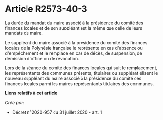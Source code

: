 # Article R2573-40-3

La durée du mandat du maire associé à la présidence du comité des finances locales et de son suppléant est la même que celle
de leurs mandats de maire.

Le suppléant du maire associé à la présidence du comité des finances locales de la Polynésie française le représente en cas
d'absence ou d'empêchement et le remplace en cas de décès, de suspension, de démission d'office ou de révocation.

Lors de la séance du comité des finances locales qui suit le remplacement, les représentants des communes présents,
titulaires ou suppléant élisent le nouveau suppléant du maire associé à la présidence du comité des finances locales parmi
les maires représentants titulaires des communes.

**Liens relatifs à cet article**

_Créé par_:

  - Décret n°2020-957 du 31 juillet 2020 - art. 1
